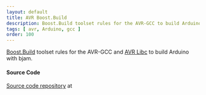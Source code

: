 ```yaml
---
layout: default
title: AVR Boost.Build
description: Boost.Build toolset rules for the AVR-GCC to build Arduino with bjam.
tags: [ avr, Arduino, gcc ]
order: 100
---
```


[Boost.Build](http://www.boost.org/boost-build2/) toolset rules for the AVR-GCC and [AVR Libc](http://www.nongnu.org/avr-libc/) to build Arduino with bjam.

#### Source Code

<span class="octicon octicon-repo"></span> [Source code repository](https://github.com/bittailor/BtArduino/tree/master/NightLight)  at <span class="octicon octicon-mark-github"></span>
